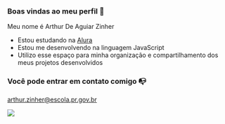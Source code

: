 ### Boas vindas ao meu perfil 💙

Meu nome é Arthur De Aguiar Zinher

- Estou estudando na [Alura](https://www.alura.com.br)
- Estou me desenvolvendo na linguagem JavaScript
- Utilizo esse espaço para minha organização e compartilhamento dos meus projetos desenvolvidos

### Você pode entrar em contato comigo 📭

arthur.zinher@escola.pr.gov.br



![](https://media.tenor.com/kHcmsxlKHEAAAAAS/rock-one-eyebrow-raised-rock-staring.gif)
